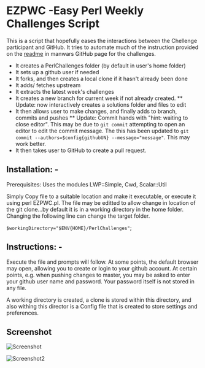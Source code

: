 # EZPWC -Easy Perl Weekly Challenges Script

This is a script that hopefully eases the interactions between the Chellenge participant and GitHub.  It tries to automate much of the instruction provided on the [readme](https://github.com/manwar/perlweeklychallenge-club) in manwars GitHub page for the challenges.

* It creates a PerlChallenges folder (by default in user's home folder)
* It sets up a github user if needed
* It forks, and then creates a local clone if it hasn't already been done
* It adds/ fetches upstream
* It extracts the latest week's challenges
* It creates a new branch for current week if not already created.
** Update: now interactively creates a solutions folder and files to edit
* It then allows user to make changes, and finally adds to branch, commits and pushes
** Update: Commit hands with "hint: waiting to close editor".  This may be due to `git commit` attempting to open an editor to edit the commit message.  The this has been updated to `git commit --authors=$config{githubUN} --message="message"`.  This may work better.
* It then takes user to GitHub to create a pull request. 

## Installation: -
Prerequisites: Uses the modules LWP::Simple, Cwd, Scalar::Util

Simply Copy file to a suitable location and make it executable, or execute it using perl EZPWC.pl.
The file may be editted to allow change in location of the git clone...by default it is in a working directory  in the home folder.  Changing the following line can change the target folder.

`$workingDirectory="$ENV{HOME}/PerlChallenges"`;

## Instructions: -
Execute the file and prompts will follow. At some points, the default browser may open, allowing you to create or login to your github account. At certain points, e.g. when pushing changes to master, you may be asked to enter your github user name and password.  Your password itself is not stored in any file.

A working directory is created, a clone is stored within this directory, and also withing this director is a Config file that is created to store settings and preferences.

## Screenshot

![Screenshot](https://github.com/saiftynet/EZPWC/blob/master/EZPWC.png)

![Screenshot2](https://github.com/saiftynet/EZPWC/blob/color/EZPWC%20colorised.png)

